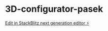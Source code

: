 # 3D-configurator-pasek

[Edit in StackBlitz next generation editor ⚡️](https://stackblitz.com/~/github.com/phovorka/3D-configurator-pasek)